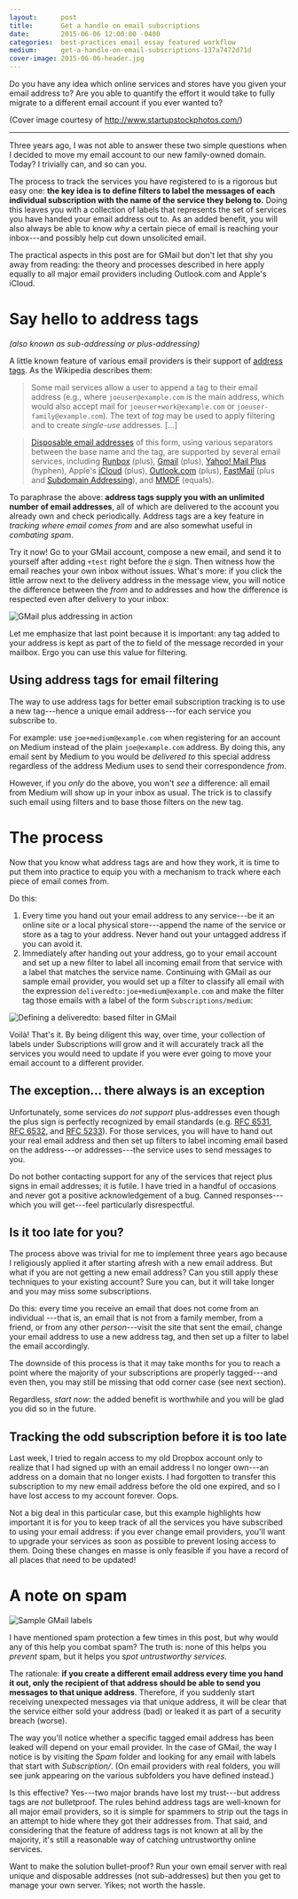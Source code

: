 ```yaml
---
layout:      post
title:       Get a handle on email subscriptions
date:        2015-06-06 12:00:00 -0400
categories:  best-practices email essay featured workflow
medium:      get-a-handle-on-email-subscriptions-137a7472d71d
cover-image: 2015-06-06-header.jpg
---
```


Do you have any idea which online services and stores have you given your email address to? Are you able to quantify the effort it would take to fully migrate to a different email account if you ever wanted to?

(Cover image courtesy of <http://www.startupstockphotos.com/>)

* * *

Three years ago, I was not able to answer these two simple questions when I decided to move my email account to our new family-owned domain.  Today? I trivially can, and so can you.

The process to track the services you have registered to is a rigorous but easy one: **the key idea is to define filters to label the messages of each individual subscription with the name of the service they belong to.** Doing this leaves you with a collection of labels that represents the set of services you have handed your email address out to. As an added benefit, you will also always be able to know _why_ a certain piece of email is reaching your inbox---and possibly help cut down unsolicited email.

The practical aspects in this post are for GMail but don't let that shy you away from reading: the theory and processes described in here apply equally to all major email providers including Outlook.com and Apple's iCloud.

# Say hello to address tags

_(also known as sub-addressing or plus-addressing)_

A little known feature of various email providers is their support of [address tags](http://en.wikipedia.org/wiki/Email_address#Address_tags). As the Wikipedia describes them:

> Some mail services allow a user to append a tag to their email address
(e.g., where `joeuser@example.com` is the main address, which would also accept mail for `joeuser+work@example.com` or `joeuser-family@example.com`).  The text of _tag_ may be used to apply filtering and to create _single-use_ addresses. [...]

> [Disposable email
addresses](http://en.wikipedia.org/wiki/Disposable_email_address) of this form, using various separators between the base name and the tag, are supported by several email services, including [Runbox](http://en.wikipedia.org/wiki/Runbox) (plus), [Gmail](http://en.wikipedia.org/wiki/Gmail) (plus), [Yahoo! Mail Plus](http://en.wikipedia.org/wiki/Yahoo!_Mail) (hyphen), Apple's [iCloud](http://en.wikipedia.org/wiki/ICloud) (plus), [Outlook.com](http://en.wikipedia.org/wiki/Outlook.com) (plus), [FastMail](http://en.wikipedia.org/wiki/FastMail) (plus and [Subdomain Addressing](http://www.fastmail.fm/help/features_plus_addressing_and_subdomain_addressing.html)), and [MMDF](http://en.wikipedia.org/wiki/MMDF) (equals).

To paraphrase the above: **address tags supply you with an unlimited number of email addresses**, all of which are delivered to the account you already own and check periodically. Address tags are a key feature in _tracking where email comes from_ and are also somewhat useful in _combating spam_.

Try it now! Go to your GMail account, compose a new email, and send it to yourself after adding `+test` right before the `@` sign. Then witness how the email reaches your own inbox without issues. What's more: if you click the little arrow next to the delivery address in the message view, you will notice the difference between the _from_ and _to_ addresses and how the difference is respected even after delivery to your inbox:

<img src="/images/2015-06-06-gmail-plus-address.png"
     alt="GMail plus addressing in action"
     class="block" />

Let me emphasize that last point because it is important: any tag added to your address is kept as part of the _to_ field of the message recorded in your mailbox. Ergo you can use this value for filtering.

## Using address tags for email filtering

The way to use address tags for better email subscription tracking is to use a new tag---hence a unique email address---for each service you subscribe to.

For example: use `joe+medium@example.com` when registering for an account on Medium instead of the plain `joe@example.com` address. By doing this, any email sent by Medium to you would be _delivered to_ this special address regardless of the address Medium uses to send their correspondence _from_.

However, if you _only_ do the above, you won't _see_ a difference: all email from Medium will show up in your inbox as usual. The trick is to classify such email using filters and to base those filters on the new tag.

# The process

Now that you know what address tags are and how they work, it is time to put them into practice to equip you with a mechanism to track where each piece of email comes from.

Do this:

1. Every time you hand out your email address to any service---be it an online site or a local physical store---append the name of the service or store as a tag to your address. Never hand out your untagged address if you can avoid it.
1. Immediately after handing out your address, go to your email account and set up a new filter to label all incoming email from that service with a label that matches the service name. Continuing with GMail as our sample email provider, you would set up a filter to classify all email with the expression `deliveredto:joe+medium@example.com` and make the filter tag those emails with a label of the form `Subscriptions/medium`:

<img src="/images/2015-06-06-deliveredto-filter.png"
     alt="Defining a deliveredto: based filter in GMail"
     class="block" />

Voil&agrave;! That's it. By being diligent this way, over time, your collection of labels under Subscriptions will grow and it will accurately track all the services you would need to update if you were ever going to move your email account to a different provider.

## The exception... there always is an exception

Unfortunately, some services _do not support_ plus-addresses even though the plus sign is perfectly recognized by email standards (e.g. [RFC 6531](http://tools.ietf.org/html/rfc6531), [RFC 6532](http://tools.ietf.org/html/rfc6532), and [RFC 5233](https://tools.ietf.org/html/rfc5233)). For those services, you will have to hand out your real email address and then set up filters to label incoming email based on the address---or addresses---the service uses to send messages to you.

Do not bother contacting support for any of the services that reject plus signs in email addresses; it is futile. I have tried in a handful of occasions and never got a positive acknowledgement of a bug. Canned responses---which you will get---feel particularly disrespectful.

## Is it too late for you?

The process above was trivial for me to implement three years ago because I religiously applied it after starting afresh with a new email address. But what if you are not getting a new email address? Can you still apply these techniques to your existing account? Sure you can, but it will take longer and you may miss some subscriptions.

Do this: every time you receive an email that does not come from an individual ---that is, an email that is not from a family member, from a friend, or from any other _person_---visit the site that sent the email, change your email address to use a new address tag, and then set up a filter to label the email accordingly.

The downside of this process is that it may take months for you to reach a point where the majority of your subscriptions are properly tagged---and even then, you may still be missing that odd corner case (see next section).

Regardless, _start now_: the added benefit is worthwhile and you will be glad you did so in the future.

## Tracking the odd subscription before it is too late

Last week, I tried to regain access to my old Dropbox account only to realize that I had signed up with an email address I no longer own---an address on a domain that no longer exists. I had forgotten to transfer this subscription to my new email address before the old one expired, and so I have lost access to my account forever. Oops.

Not a big deal in this particular case, but this example highlights how important it is for you to keep track of all the services you have subscribed to using your email address: if you ever change email providers, you'll want to upgrade your services as soon as possible to prevent losing access to them.  Doing these changes en masse is only feasible if you have a record of all places that need to be updated!

# A note on spam

<img src="/images/2015-06-06-gmail-labels.png"
     alt="Sample GMail labels"
     class="float-right with-border" />

I have mentioned spam protection a few times in this post, but why would any of this help you combat spam? The truth is: none of this helps you _prevent_ spam, but it helps you _spot untrustworthy services_.

The rationale: **if you create a different email address every time you hand it out, only the recipient of that address should be able to send you messages to that unique address**. Therefore, if you suddenly start receiving unexpected messages via that unique address, it will be clear that the service either sold your address (bad) or leaked it as part of a security breach (worse).

The way you'll notice whether a specific tagged email address has been leaked will depend on your email provider. In the case of GMail, the way I notice is by visiting the _Spam_ folder and looking for any email with labels that start with _Subscription/_. (On email providers with real folders, you will see junk appearing on the various subfolders you have defined instead.)

Is this effective? Yes---two major brands have lost my trust---but address tags are _not_ bulletproof. The rules behind address tags are well-known for all major email providers, so it is simple for spammers to strip out the tags in an attempt to hide where they got their addresses from. That said, and considering that the feature of address tags is not known at all by the majority, it's still a reasonable way of catching untrustworthy online services.

Want to make the solution bullet-proof? Run your own email server with real unique and disposable addresses (not sub-addresses) but then you get to manage your own server. Yikes; not worth the hassle.
